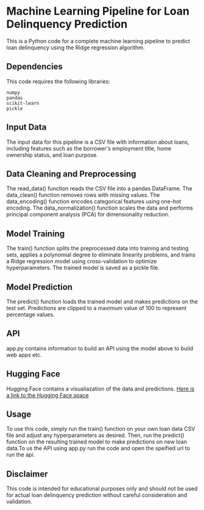 # Machine Learning Pipeline for Loan Delinquency Prediction

This is a Python code for a complete machine learning pipeline to predict loan delinquency using the Ridge regression algorithm.

## Dependencies

This code requires the following libraries:

    numpy
    pandas
    scikit-learn
    pickle

## Input Data

The input data for this pipeline is a CSV file with information about loans, including features such as the borrower's employment title, home ownership status, and loan purpose.

## Data Cleaning and Preprocessing

The read_data() function reads the CSV file into a pandas DataFrame. The data_clean() function removes rows with missing values. The data_encoding() function encodes categorical features using one-hot encoding. The data_normalization() function scales the data and performs principal component analysis (PCA) for dimensionality reduction.

## Model Training

The train() function splits the preprocessed data into training and testing sets, applies a polynomial degree to eliminate linearity problems, and trains a Ridge regression model using cross-validation to optimize hyperparameters. The trained model is saved as a pickle file.

## Model Prediction

The predict() function loads the trained model and makes predictions on the test set. Predictions are clipped to a maximum value of 100 to represent percentage values.

## API

app.py contains information to build an API using the model above to build web apps etc.

## Hugging Face

Hugging Face contains a visualiazation of the data and predictions. [Here is a link to the Hugging Face space](https://huggingface.co/spaces/Amaysood/P2P_Lending_Deliquency)

## Usage

To use this code, simply run the train() function on your own loan data CSV file and adjust any hyperparameters as desired. Then, run the predict() function on the resulting trained model to make predictions on new loan data.To us the API using app.py run the code and open the speified url to run the api.

## Disclaimer

This code is intended for educational purposes only and should not be used for actual loan delinquency prediction without careful consideration and validation.
